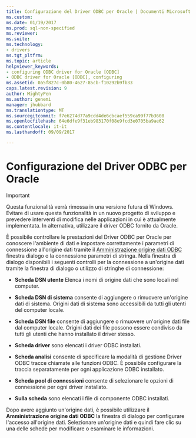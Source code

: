 ```yaml
---
title: Configurazione del Driver ODBC per Oracle | Documenti Microsoft
ms.custom: 
ms.date: 01/19/2017
ms.prod: sql-non-specified
ms.reviewer: 
ms.suite: 
ms.technology:
- drivers
ms.tgt_pltfrm: 
ms.topic: article
helpviewer_keywords:
- configuring ODBC driver for Oracle [ODBC]
- ODBC driver for Oracle [ODBC], configuring
ms.assetid: 0a5f827c-0b80-4627-85cb-f10292b9fb33
caps.latest.revision: 9
author: MightyPen
ms.author: genemi
manager: jhubbard
ms.translationtype: MT
ms.sourcegitcommit: f7e6274d77a9cdd4de6cbcaef559ca99f77b3608
ms.openlocfilehash: 64e6dfe9f31eb983170f08e9fcd3e0705ba9ae62
ms.contentlocale: it-it
ms.lasthandoff: 09/09/2017

---
```

# <a name="configuring-the-odbc-driver-for-oracle"></a>Configurazione del Driver ODBC per Oracle
> [!IMPORTANT]  
>  Questa funzionalità verrà rimossa in una versione futura di Windows. Evitare di usare questa funzionalità in un nuovo progetto di sviluppo e prevedere interventi di modifica nelle applicazioni in cui è attualmente implementata. In alternativa, utilizzare il driver ODBC fornito da Oracle.  
  
 È possibile controllare le prestazioni del Driver ODBC per Oracle per conoscere l'ambiente di dati e impostare correttamente i parametri di connessione all'origine dati tramite il [Amministrazione origine dati ODBC](../../odbc/admin/odbc-data-source-administrator.md) finestra dialogo o la connessione parametri di stringa. Nella finestra di dialogo disponibili i seguenti controlli per la connessione a un'origine dati tramite la finestra di dialogo o utilizzo di stringhe di connessione:  
  
-   **Scheda DSN utente** Elenca i nomi di origine dati che sono locali nel computer.  
  
-   **Scheda DSN di sistema** consente di aggiungere o rimuovere un'origine dati di sistema. Origini dati di sistema sono accessibili da tutti gli utenti del computer locale.  
  
-   **Scheda DSN file** consente di aggiungere o rimuovere un'origine dati file dal computer locale. Origini dati dei file possono essere condiviso da tutti gli utenti che hanno installato il driver stesso.  
  
-   **Scheda driver** sono elencati i driver ODBC installati.  
  
-   **Scheda analisi** consente di specificare la modalità di gestione Driver ODBC tracce chiamate alle funzioni ODBC. È possibile configurare la traccia separatamente per ogni applicazione ODBC installato.  
  
-   **Scheda pool di connessioni** consente di selezionare le opzioni di connessione per ogni driver installato.  
  
-   **Sulla scheda** sono elencati i file di componente ODBC installati.  
  
 Dopo avere aggiunto un'origine dati, è possibile utilizzare il **Amministrazione origine dati ODBC** la finestra di dialogo per configurare l'accesso all'origine dati. Selezionare un'origine dati e quindi fare clic su una delle schede per modificare o esaminare le informazioni.
